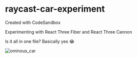 # raycast-car-experiment
Created with CodeSandbox

Experimenting with React Three Fiber and React Three Cannon 

Is it all in one file? Basically yes 😂

![ominous_car](https://user-images.githubusercontent.com/37863665/135758943-dba9e90c-5a0e-462b-9e43-dfec873566be.gif)
